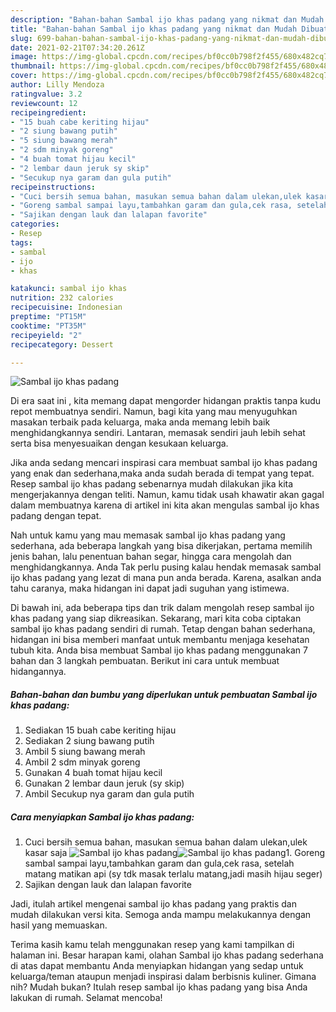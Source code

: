 ```yaml
---
description: "Bahan-bahan Sambal ijo khas padang yang nikmat dan Mudah Dibuat"
title: "Bahan-bahan Sambal ijo khas padang yang nikmat dan Mudah Dibuat"
slug: 699-bahan-bahan-sambal-ijo-khas-padang-yang-nikmat-dan-mudah-dibuat
date: 2021-02-21T07:34:20.261Z
image: https://img-global.cpcdn.com/recipes/bf0cc0b798f2f455/680x482cq70/sambal-ijo-khas-padang-foto-resep-utama.jpg
thumbnail: https://img-global.cpcdn.com/recipes/bf0cc0b798f2f455/680x482cq70/sambal-ijo-khas-padang-foto-resep-utama.jpg
cover: https://img-global.cpcdn.com/recipes/bf0cc0b798f2f455/680x482cq70/sambal-ijo-khas-padang-foto-resep-utama.jpg
author: Lilly Mendoza
ratingvalue: 3.2
reviewcount: 12
recipeingredient:
- "15 buah cabe keriting hijau"
- "2 siung bawang putih"
- "5 siung bawang merah"
- "2 sdm minyak goreng"
- "4 buah tomat hijau kecil"
- "2 lembar daun jeruk sy skip"
- "Secukup nya garam dan gula putih"
recipeinstructions:
- "Cuci bersih semua bahan, masukan semua bahan dalam ulekan,ulek kasar saja"
- "Goreng sambal sampai layu,tambahkan garam dan gula,cek rasa, setelah matang matikan api (sy tdk masak terlalu matang,jadi masih hijau seger)"
- "Sajikan dengan lauk dan lalapan favorite"
categories:
- Resep
tags:
- sambal
- ijo
- khas

katakunci: sambal ijo khas 
nutrition: 232 calories
recipecuisine: Indonesian
preptime: "PT15M"
cooktime: "PT35M"
recipeyield: "2"
recipecategory: Dessert

---
```



![Sambal ijo khas padang](https://img-global.cpcdn.com/recipes/bf0cc0b798f2f455/680x482cq70/sambal-ijo-khas-padang-foto-resep-utama.jpg)

Di era  saat ini , kita memang dapat mengorder hidangan praktis tanpa kudu repot membuatnya sendiri. Namun, bagi kita yang mau menyuguhkan masakan terbaik pada keluarga, maka anda memang lebih baik menghidangkannya sendiri. Lantaran, memasak sendiri jauh lebih sehat serta bisa menyesuaikan dengan kesukaan keluarga.

Jika anda sedang mencari inspirasi cara membuat sambal ijo khas padang yang enak dan sederhana,maka anda sudah berada di tempat yang tepat. Resep sambal ijo khas padang  sebenarnya mudah dilakukan jika kita mengerjakannya dengan teliti. Namun, kamu tidak usah khawatir akan gagal dalam membuatnya 
karena di artikel ini kita akan mengulas sambal ijo khas padang dengan tepat.  



Nah untuk kamu yang mau memasak sambal ijo khas padang yang sederhana, ada beberapa langkah yang bisa dikerjakan, pertama memilih jenis bahan, lalu penentuan bahan segar, hingga cara mengolah dan menghidangkannya. Anda Tak perlu pusing kalau hendak memasak sambal ijo khas padang yang lezat di mana pun anda berada. Karena, asalkan anda  tahu caranya, maka hidangan ini dapat jadi suguhan yang istimewa.

Di bawah ini, ada beberapa tips dan trik dalam mengolah resep sambal ijo khas padang yang siap dikreasikan. Sekarang, mari kita coba ciptakan sambal ijo khas padang sendiri di rumah. Tetap dengan bahan sederhana, hidangan ini bisa memberi manfaat untuk membantu menjaga kesehatan tubuh kita. Anda bisa membuat Sambal ijo khas padang menggunakan 7 bahan dan 3 langkah pembuatan. Berikut ini cara untuk membuat hidangannya.

<!--inarticleads1-->

##### Bahan-bahan dan bumbu yang diperlukan untuk pembuatan Sambal ijo khas padang:

1. Sediakan 15 buah cabe keriting hijau
1. Sediakan 2 siung bawang putih
1. Ambil 5 siung bawang merah
1. Ambil 2 sdm minyak goreng
1. Gunakan 4 buah tomat hijau kecil
1. Gunakan 2 lembar daun jeruk (sy skip)
1. Ambil Secukup nya garam dan gula putih




<!--inarticleads2-->

##### Cara menyiapkan Sambal ijo khas padang:

1. Cuci bersih semua bahan, masukan semua bahan dalam ulekan,ulek kasar saja
<img src="https://img-global.cpcdn.com/steps/a2d39b984551de72/160x128cq70/sambal-ijo-khas-padang-langkah-memasak-1-foto.jpg" alt="Sambal ijo khas padang"><img src="https://img-global.cpcdn.com/steps/922e7d7b957785dd/160x128cq70/sambal-ijo-khas-padang-langkah-memasak-1-foto.jpg" alt="Sambal ijo khas padang">1. Goreng sambal sampai layu,tambahkan garam dan gula,cek rasa, setelah matang matikan api (sy tdk masak terlalu matang,jadi masih hijau seger)
1. Sajikan dengan lauk dan lalapan favorite




Jadi, itulah artikel mengenai  sambal ijo khas padang  yang praktis dan mudah dilakukan versi kita. Semoga anda mampu melakukannya dengan hasil yang memuaskan. 

Terima kasih kamu telah menggunakan resep yang kami tampilkan di halaman ini. Besar harapan kami, olahan  Sambal ijo khas padang sederhana di atas dapat membantu Anda menyiapkan hidangan yang sedap untuk keluarga/teman ataupun menjadi inspirasi dalam berbisnis kuliner. Gimana nih? Mudah bukan? Itulah resep sambal ijo khas padang yang bisa Anda lakukan di rumah. Selamat mencoba!

